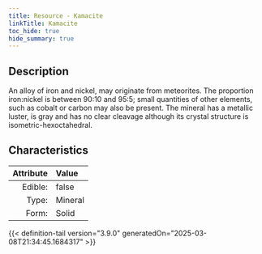 ```yaml
---
title: Resource - Kamacite
linkTitle: Kamacite
toc_hide: true
hide_summary: true
---
```

<!-- This is generated by the MarsSim HelpGenertor, do not edit. -->

## Description
An alloy of iron and nickel, may originate from&#10;&#9; meteorites. The proportion iron:nickel is between 90:10 and 95:5; small quantities of&#10;&#9; other elements, such as cobalt or carbon may also be present. The mineral has a metallic&#10;&#9; luster, is gray and has no clear cleavage although its crystal structure is&#10;&#9; isometric-hexoctahedral.

## Characteristics

| Attribute      | Value |
|--------:|:------|
|Edible:|false|
|Type:|Mineral|
|Form:|Solid|
 



    


{{< definition-tail version="3.9.0" generatedOn="2025-03-08T21:34:45.1684317" >}}


